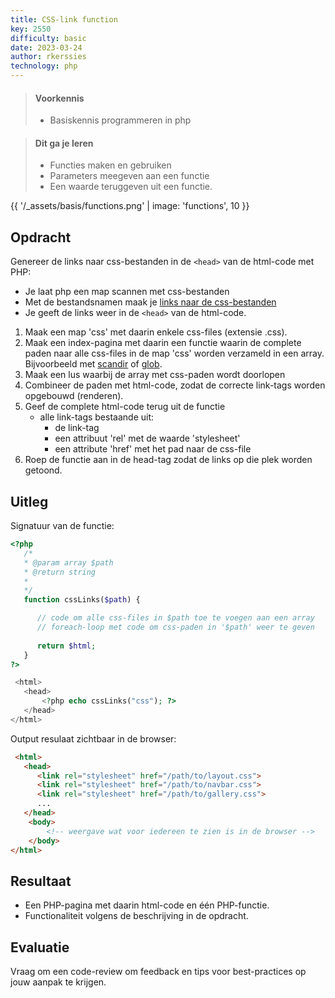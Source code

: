```yaml
---
title: CSS-link function
key: 2550
difficulty: basic
date: 2023-03-24
author: rkerssies
technology: php
---
```


> #### Voorkennis
> * Basiskennis programmeren in php
 
> #### Dit ga je leren
> * Functies maken en gebruiken
> * Parameters meegeven aan een functie
> * Een waarde teruggeven uit een functie.

{{ '/_assets/basis/functions.png' | image: 'functions', 10 }}


## Opdracht
Genereer de links naar css-bestanden in de `<head>` van de html-code met PHP:
* Je laat php een map scannen met css-bestanden
* Met de bestandsnamen maak je [links naar de css-bestanden](https://www.w3schools.com/Tags/tag_link.asp)
* Je geeft de links weer in de `<head>` van de html-code.

1. Maak een map 'css' met daarin enkele css-files (extensie .css).
2. Maak een index-pagina met daarin een functie waarin de complete paden naar alle css-files in de map 'css' worden verzameld in een array.<br>
  Bijvoorbeeld met [scandir](https://www.php.net/manual/en/function.scandir.php) of [glob](https://www.php.net/manual/en/function.glob.php).
  1. Maak een lus waarbij de array met css-paden wordt doorlopen
  2. Combineer de paden met html-code, zodat de correcte link-tags worden opgebouwd (renderen). 
  3. Geef de complete html-code terug uit de functie
      * alle link-tags bestaande uit:
        * de link-tag
        * een attribuut 'rel' met de waarde 'stylesheet'
        * een attribute 'href' met het pad naar de css-file
  4. Roep de functie aan in de head-tag zodat de links op die plek worden getoond.


## Uitleg


Signatuur van de functie:
```php
<?php
   /*
   * @param array $path
   * @return string
   * 
   */
   function cssLinks($path) {

      // code om alle css-files in $path toe te voegen aan een array
      // foreach-loop met code om css-paden in '$path' weer te geven
      
      return $html;
   }
?>

 <html> 
   <head>
       <?php echo cssLinks("css"); ?>
   </head> 
</html>

```

Output resulaat zichtbaar in de browser:
```html
 <html> 
   <head>
      <link rel="stylesheet" href="/path/to/layout.css">
      <link rel="stylesheet" href="/path/to/navbar.css">
      <link rel="stylesheet" href="/path/to/gallery.css">
      ...
   </head> 
    <body>
        <!-- weergave wat voor iedereen te zien is in de browser -->
    </body>
</html>
```

## Resultaat
* Een PHP-pagina met daarin html-code en één PHP-functie.
* Functionaliteit volgens de beschrijving in de opdracht.


## Evaluatie
Vraag om een code-review om feedback en tips voor best-practices op jouw aanpak te krijgen.
